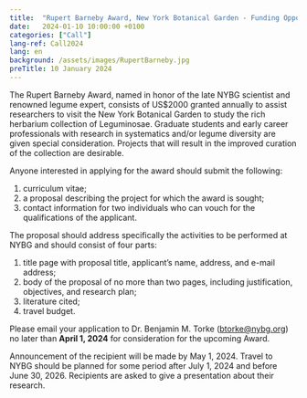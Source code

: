 ```yaml
---
title:  "Rupert Barneby Award, New York Botanical Garden - Funding Opportunity"
date:   2024-01-10 10:00:00 +0100
categories: ["Call"]
lang-ref: Call2024
lang: en
background: /assets/images/RupertBarneby.jpg
preTitle: 10 January 2024
---
```


The Rupert Barneby Award, named in honor of the late NYBG scientist and renowned legume expert, consists of US$2000 granted annually to assist researchers to visit the New York Botanical Garden to study the rich herbarium collection of Leguminosae. Graduate students and early career professionals with research in systematics and/or legume diversity are given special consideration. Projects that will result in the improved curation of the collection are desirable. 

Anyone interested in applying for the award should submit the following: 
1) curriculum vitae; 
2) a proposal describing the project for which the award is sought; 
3) contact information for two individuals who can vouch for the qualifications of the applicant. 

The proposal should address specifically the activities to be performed at NYBG and should consist of four parts: 
1) title page with proposal title, applicant’s name, address, and e-mail address; 
2) body of the proposal of no more than two pages, including justification, objectives, and research plan; 
3) literature cited; 
4) travel budget. 

Please email your application to Dr. Benjamin M. Torke (<btorke@nybg.org>) no later than **April 1, 2024** for consideration for the upcoming Award.

Announcement of the recipient will be made by May 1, 2024. Travel to NYBG should be planned for some period after July 1, 2024 and before June 30, 2026. Recipients are asked to give a presentation about their research.